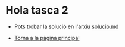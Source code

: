 # Hola tasca 2

- Pots trobar la solució en l'arxiu [solucio.md](/tasca_02/solucio.md)

- [Torna a la pàgina principal](../)





